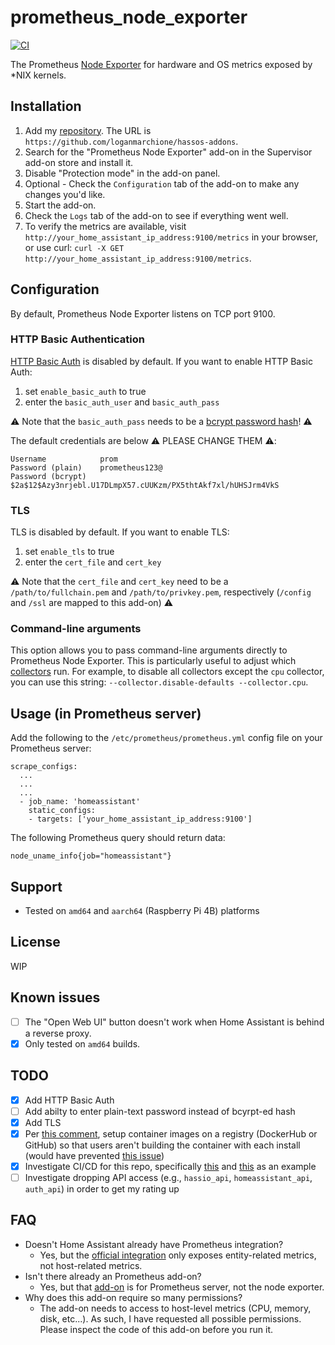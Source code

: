 # prometheus_node_exporter

[![CI](https://github.com/loganmarchione/hassos-addons/actions/workflows/main.yml/badge.svg)](https://github.com/loganmarchione/hassos-addons/actions/workflows/main.yml)

The Prometheus [Node Exporter](https://github.com/prometheus/node_exporter) for hardware and OS metrics exposed by \*NIX kernels.

## Installation

1. Add my [repository](https://github.com/loganmarchione/hassos-addons). The URL is `https://github.com/loganmarchione/hassos-addons`.
1. Search for the "Prometheus Node Exporter" add-on in the Supervisor add-on store and install it.
1. Disable "Protection mode" in the add-on panel.
1. Optional - Check the `Configuration` tab of the add-on to make any changes you'd like.
1. Start the add-on.
1. Check the `Logs` tab of the add-on to see if everything went well.
1. To verify the metrics are available, visit `http://your_home_assistant_ip_address:9100/metrics` in your browser, or use curl: `curl -X GET http://your_home_assistant_ip_address:9100/metrics`.

## Configuration

By default, Prometheus Node Exporter listens on TCP port 9100.

### HTTP Basic Authentication

[HTTP Basic Auth](https://en.wikipedia.org/wiki/Basic_access_authentication) is disabled by default. If you want to enable HTTP Basic Auth:

1. set `enable_basic_auth` to true
1. enter the `basic_auth_user` and `basic_auth_pass`

⚠️ Note that the `basic_auth_pass` needs to be a [bcrypt password hash](https://prometheus.io/docs/guides/basic-auth/)! ⚠️

The default credentials are below ⚠️ PLEASE CHANGE THEM ⚠️:

```
Username            prom
Password (plain)    prometheus123@
Password (bcrypt)   $2a$12$Azy3nrjebl.U17DLmpX57.cUUKzm/PX5thtAkf7xl/hUHSJrm4VkS
```

### TLS

TLS is disabled by default. If you want to enable TLS:

1. set `enable_tls` to true
1. enter the `cert_file` and `cert_key`

⚠️ Note that the `cert_file` and `cert_key` need to be a `/path/to/fullchain.pem` and `/path/to/privkey.pem`, respectively (`/config` and `/ssl` are mapped to this add-on) ⚠️

### Command-line arguments

This option allows you to pass command-line arguments directly to Prometheus Node Exporter. This is particularly useful to adjust which [collectors](https://github.com/prometheus/node_exporter/#collectors) run. For example, to disable all collectors except the `cpu` collector, you can use this string: `--collector.disable-defaults --collector.cpu`.

## Usage (in Prometheus server)

Add the following to the `/etc/prometheus/prometheus.yml` config file on your Prometheus server:

```
scrape_configs:
  ...
  ...
  ...
  - job_name: 'homeassistant'
    static_configs:
    - targets: ['your_home_assistant_ip_address:9100']
```

The following Prometheus query should return data:

```
node_uname_info{job="homeassistant"}
```

## Support

- Tested on `amd64` and `aarch64` (Raspberry Pi 4B) platforms

## License

WIP

## Known issues

- [ ] The "Open Web UI" button doesn't work when Home Assistant is behind a reverse proxy.
- [x] Only tested on `amd64` builds.

## TODO

- [x] Add HTTP Basic Auth
- [ ] Add abilty to enter plain-text password instead of bcyrpt-ed hash
- [x] Add TLS
- [x] Per [this comment](https://community.home-assistant.io/t/hello-world-example-addon-from-developer-docs-stopped-working-s6-overlay-issue/421486/7), setup container images on a registry (DockerHub or GitHub) so that users aren't building the container with each install (would have prevented [this issue](https://github.com/loganmarchione/hassos-addons/issues/2))
- [x] Investigate CI/CD for this repo, specifically [this](https://github.com/home-assistant/actions) and [this](https://github.com/hassio-addons/addon-glances/blob/main/.github/workflows/ci.yaml) as an example
- [ ] Investigate dropping API access (e.g., `hassio_api`, `homeassistant_api`, `auth_api`) in order to get my rating up

## FAQ

- Doesn't Home Assistant already have Prometheus integration?
  - Yes, but the [official integration](https://www.home-assistant.io/integrations/prometheus/) only exposes entity-related metrics, not host-related metrics.
- Isn't there already an Prometheus add-on?
  - Yes, but that [add-on](https://github.com/hassio-addons/addon-prometheus) is for Prometheus server, not the node exporter.
- Why does this add-on require so many permissions?
  - The add-on needs to access to host-level metrics (CPU, memory, disk, etc...). As such, I have requested all possible permissions. Please inspect the code of this add-on before you run it.
